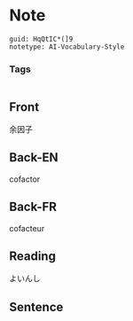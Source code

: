# Note
```
guid: HqQtIC*(]9
notetype: AI-Vocabulary-Style
```

### Tags
```
```

## Front
余因子

## Back-EN
cofactor

## Back-FR
cofacteur

## Reading
よいんし

## Sentence

